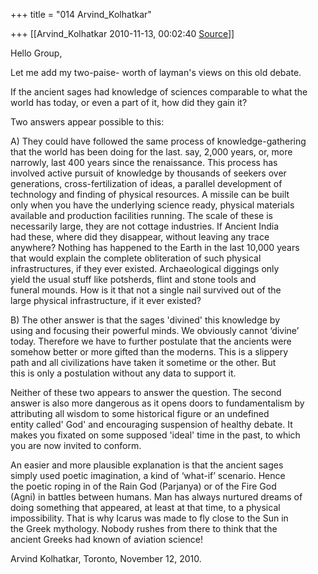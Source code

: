 +++
title = "014 Arvind_Kolhatkar"

+++
[[Arvind_Kolhatkar	2010-11-13, 00:02:40 [Source](https://groups.google.com/g/samskrita/c/d8OA7E-7WOU)]]



Hello Group,  
  
Let me add my two-paise- worth of layman's views on this old debate.  
  
If the ancient sages had knowledge of sciences comparable to what the  
world has today, or even a part of it, how did they gain it?  
  
Two answers appear possible to this:  
  
A) They could have followed the same process of knowledge-gathering  
that the world has been doing for the last. say, 2,000 years, or, more  
narrowly, last 400 years since the renaissance. This process has  
involved active pursuit of knowledge by thousands of seekers over  
generations, cross-fertilization of ideas, a parallel development of  
technology and finding of physical resources. A missile can be built  
only when you have the underlying science ready, physical materials  
available and production facilities running. The scale of these is  
necessarily large, they are not cottage industries. If Ancient India  
had these, where did they disappear, without leaving any trace  
anywhere? Nothing has happened to the Earth in the last 10,000 years  
that would explain the complete obliteration of such physical  
infrastructures, if they ever existed. Archaeological diggings only  
yield the usual stuff like potsherds, flint and stone tools and  
funeral mounds. How is it that not a single nail survived out of the  
large physical infrastructure, if it ever existed?  
  
B) The other answer is that the sages 'divined' this knowledge by  
using and focusing their powerful minds. We obviously cannot ‘divine’  
today. Therefore we have to further postulate that the ancients were  
somehow better or more gifted than the moderns. This is a slippery  
path and all civilizations have taken it sometime or the other. But  
this is only a postulation without any data to support it.  
  
Neither of these two appears to answer the question. The second  
answer is also more dangerous as it opens doors to fundamentalism by  
attributing all wisdom to some historical figure or an undefined  
entity called' God' and encouraging suspension of healthy debate. It  
makes you fixated on some supposed 'ideal' time in the past, to which  
you are now invited to conform.  
  
An easier and more plausible explanation is that the ancient sages  
simply used poetic imagination, a kind of ‘what-if’ scenario. Hence  
the poetic roping in of the Rain God (Parjanya) or of the Fire God  
(Agni) in battles between humans. Man has always nurtured dreams of  
doing something that appeared, at least at that time, to a physical  
impossibility. That is why Icarus was made to fly close to the Sun in  
the Greek mythology. Nobody rushes from there to think that the  
ancient Greeks had known of aviation science!  
  
Arvind Kolhatkar, Toronto, November 12, 2010.  
  

